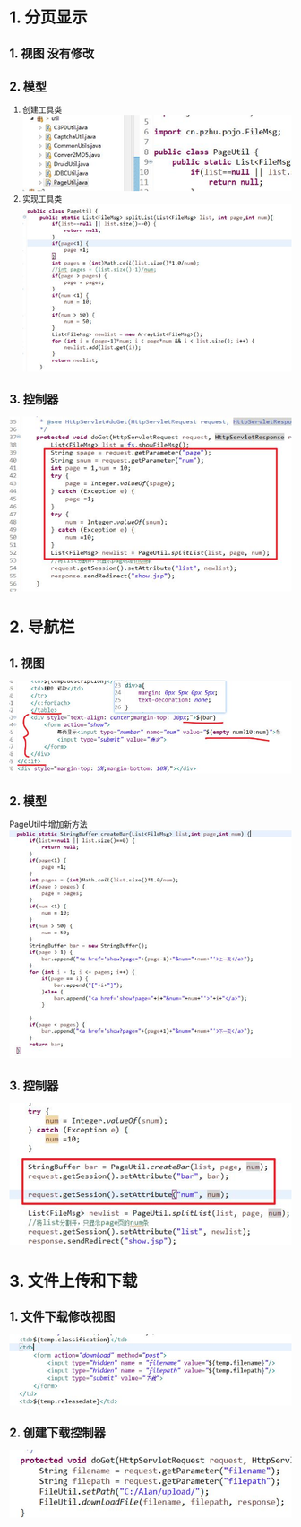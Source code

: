 # 1. 分页显示
## 1. 视图 没有修改
## 2. 模型
1. 创建工具类
![](day11_files/1.jpg)
2. 实现工具类
![](day11_files/2.jpg)
## 3. 控制器
![](day11_files/3.jpg)

# 2. 导航栏
## 1. 视图
![](day11_files/4.jpg)
## 2. 模型
PageUtil中增加新方法
![](day11_files/5.jpg)
## 3. 控制器
![](day11_files/6.jpg)

# 3. 文件上传和下载
## 1. 文件下载修改视图
![](day11_files/7.jpg)
## 2. 创建下载控制器
![](day11_files/8.jpg)
